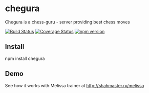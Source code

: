 # chegura
Chegura is a chess-guru - server providing best chess moves

[![Build Status](https://travis-ci.org/Scorpibear/chegura.svg?branch=master)](https://travis-ci.org/Scorpibear/chegura)
[![Coverage Status](https://codecov.io/gh/Scorpibear/chegura/coverage.svg)](https://codecov.io/gh/Scorpibear/chegura)
[![npm version](https://badge.fury.io/js/chegura.svg)](https://www.npmjs.com/package/chegura)

## Install

npm install chegura

## Demo

See how it works with Melissa trainer at http://shahmaster.ru/melissa
